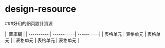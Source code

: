 # design-resource
###好用的網頁設計資源

|  圖庫網 |
| ---------- | -----------| -----------|
| 表格单元   | 表格单元   | 表格单元   |
| 表格单元   | 表格单元   | 表格单元   |
